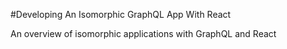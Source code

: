 ﻿#Developing An Isomorphic GraphQL App With React

An overview of isomorphic applications with GraphQL and React
